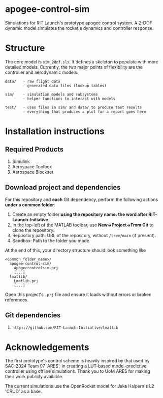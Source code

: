 # apogee-control-sim
Simulations for RIT Launch's prototype apogee control system. A 2-DOF dynamic
model simulates the rocket's dynamics and controller response.

# Structure
The core model is `sim_2dof.slx`. It defines a skeleton to populate with more
detailed models. Currently, the two major points of flexibility are the
controller and aerodynamic models.

```
data/   - raw flight data
        - generated data files (lookup tables)

sim/    - simulation models and subsystems
        - helper functions to interact with models

test/   - uses files in sim/ and data/ to produce test results
        - everything that produces a plot for a report goes here

```

# Installation instructions
## Required Products
1. Simulink
2. Aerospace Toolbox
3. Aerospace Blockset

## Download project and dependencies
For this repository and **each** Git dependency, perform the following actions **under a common folder**:

1. Create an empty folder **using the repository name: the word after RIT-Launch-Initiative**.
2. In the top-left of the MATLAB toolbar, use **New->Project->From Git** to clone the repository.
3. Repository path: URL of the repository, without `/tree/main` (if present).
4. Sandbox: Path to the folder you made.

At the end of this, your directory structure should look something like
```
<Common_folder_name>/
  apogee-control-sim/ 
    Apogeecontrolsim.prj
    [...]
  lmatlib/
    Lmatlib.prj
    [...]
```

Open this project's `.prj` file and ensure it loads without errors or broken references.

## Git dependencies
1. `https://github.com/RIT-Launch-Initiative/lmatlib`

# Acknowledgements
The first prototype's control scheme is heavily inspired by that used by
SAC-2024 Team 97 'ARES', in creating a LUT-based model-predictive controller
using offline simulations. Thank you to UoM ARES for making their work publicly
available. 

The current simulations use the OpenRocket model for Jake Halpern's L2 'CRUD' as
a base.
